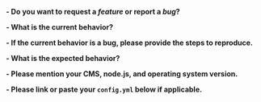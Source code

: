 <!--
If you are reporting a new issue, make sure that we do not have any duplicates
already open. You can ensure this by searching the issue list for this
repository. If there is a duplicate, please close your issue and add a comment
to the existing issue instead.

If you suspect your issue is a bug, please edit your issue description to
include the BUG REPORT INFORMATION shown below. If you fail to provide this
information within 7 days, we cannot debug your issue and will close it. We
will, however, reopen it if you later provide the information.

If you have an issue that can be shown visually, please provide a screenshot or
gif of the problem as well.

---------------------------------------------------
BUG REPORT INFORMATION
---------------------------------------------------
Use the commands below to provide key information from your environment:
You do NOT have to include this information if this is a FEATURE REQUEST
-->

**- Do you want to request a *feature* or report a *bug*?**

**- What is the current behavior?**

**- If the current behavior is a bug, please provide the steps to reproduce.**

**- What is the expected behavior?**

**- Please mention your CMS, node.js, and operating system version.**
<!-- You can find the CMS version by checking your web browser's developer tools console while in the CMS. -->

**- Please link or paste your `config.yml` below if applicable.**
